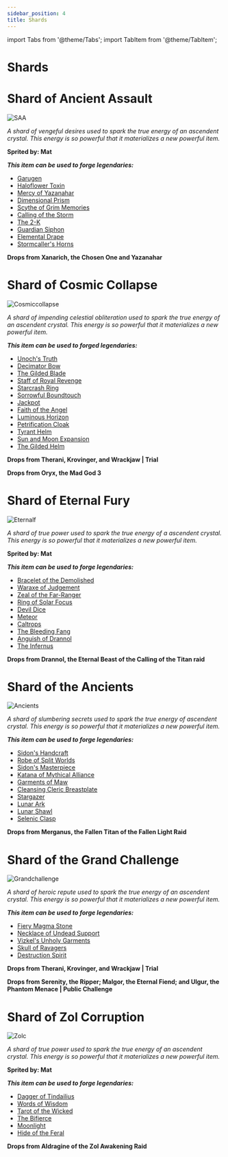 ```yaml
---
sidebar_position: 4
title: Shards
---
```


import Tabs from '@theme/Tabs';
import TabItem from '@theme/TabItem';

# Shards

<Tabs>
  <TabItem value="Shard of Ancient Assault " label="Shard of Ancient Assault" default>

# Shard of Ancient Assault

![SAA](https://vwiki.valorserver.com/api/item/picture/shard%20of%20ancient%20assault)

<i>A shard of vengeful desires used to spark the true energy of an ascendent crystal. This energy is so powerful that it materializes a new powerful item.</i>

**Sprited by: Mat**

***This item can be used to forge legendaries:***

- [Garugen](https://wiki.valorserver.com/docs/items/abilities/sheaths/legendary/garugen)
- [Haloflower Toxin](https://wiki.valorserver.com/docs/items/abilities/poisons/legendary/haloflower_toxin)
- [Mercy of Yazanahar](https://wiki.valorserver.com/docs/items/armors/lights/legendary/mercy_of_yazanahar)
- [Dimensional Prism](https://wiki.valorserver.com/docs/items/abilities/prisms/legendary/dimensional_prism)
- [Scythe of Grim Memories](https://wiki.valorserver.com/docs/items/weapons/katanas/legendary/scythe_of_grim_memories)
- [Calling of the Storm](https://wiki.valorserver.com/docs/items/abilities/spells/legendary/calling_of_the_storm)
- [The 2-K](https://wiki.valorserver.com/docs/items/weapons/staves/legendary/the_2_k)
- [Guardian Siphon](https://wiki.valorserver.com/docs/items/abilities/siphons/legendary/guardian_siphon)
- [Elemental Drape](https://wiki.valorserver.com/docs/items/armors/robes/legendary/elemental_drape)
- [Stormcaller's Horns](https://wiki.valorserver.com/docs/items/rings/legendary/stormcallers_horns)

**Drops from Xanarich, the Chosen One and Yazanahar**

  </TabItem>
  <TabItem value="Shard of Cosmic Collapse" label="Shard of Cosmic Collapse">

# Shard of Cosmic Collapse

![Cosmiccollapse](https://vwiki.valorserver.com/api/item/picture/shard%20of%20cosmic%20collapse)

<i>A shard of impending celestial obliteration used to spark the true energy of an ascendent crystal. This energy is so powerful that it materializes a new powerful item.</i>

***This item can be used to forged legendaries:***

- [Unoch's Truth](https://wiki.valorserver.com/docs/items/abilities/orbs/legendary/unochs_truth)
- [Decimator Bow](https://wiki.valorserver.com/docs/items/weapons/bows/legendary/decimator_bow)
- [The Gilded Blade](https://wiki.valorserver.com/docs/items/weapons/daggers/legendary/the_gilded_blade)
- [Staff of Royal Revenge](https://wiki.valorserver.com/docs/items/weapons/staves/legendary/staff_of_royal_revenge)
- [Starcrash Ring](https://wiki.valorserver.com/docs/items/rings/legendary/starcrash_ring)
- [Sorrowful Boundtouch](https://wiki.valorserver.com/docs/items/weapons/wands/legendary/sorrowful_boundtouch)
- [Jackpot](https://wiki.valorserver.com/docs/items/rings/legendary/jackpot)
- [Faith of the Angel](https://wiki.valorserver.com/docs/items/weapons/swords/legendary/faith_of_the_angel)
- [Luminous Horizon](https://wiki.valorserver.com/docs/items/abilities/seals/legendary/luminious_horizon)
- [Petrification Cloak](https://wiki.valorserver.com/docs/items/abilities/cloaks/legendary/petrification_cloak)
- [Tyrant Helm](https://wiki.valorserver.com/docs/items/abilities/helms/legendary/tyrant_helm)
- [Sun and Moon Expansion](https://wiki.valorserver.com/docs/items/abilities/spells/legendary/sun_and_moon_expansion)
- [The Gilded Helm](https://wiki.valorserver.com/docs/items/abilities/helms/legendary/the_gilded_helm)

**Drops from Therani, Krovinger, and Wrackjaw | Trial**

**Drops from Oryx, the Mad God 3**

  </TabItem>
  <TabItem value="Shard of Eternal Fury" label="Shard of Eternal Fury">

# Shard of Eternal Fury

![Eternalf](https://vwiki.valorserver.com/api/item/picture/shard%20of%20eternal%20fury)

<i>A shard of true power used to spark the true energy of a ascendent crystal. This energy is so powerful that it materializes a new powerful item.</i>

**Sprited by: Mat**

***This item can be used to forge legendaries:***

- [Bracelet of the Demolished](https://wiki.valorserver.com/docs/items/rings/legendary/bracelet_of_the_demolished)
- [Waraxe of Judgement](https://wiki.valorserver.com/docs/items/weapons/swords/legendary/waraxe_of_judgement)
- [Zeal of the Far-Ranger](https://wiki.valorserver.com/docs/items/abilities/quivers/legendary/zeal_of_the_far_ranger)
- [Ring of Solar Focus](https://wiki.valorserver.com/docs/items/rings/legendary/ring_of_solar_focus)
- [Devil Dice](https://wiki.valorserver.com/docs/items/abilities/dice/legendary/devil_dice/)
- [Meteor](https://wiki.valorserver.com/docs/items/weapons/wands/legendary/meteor)
- [Caltrops](https://wiki.valorserver.com/docs/items/abilities/traps/legendary/caltrops)
- [The Bleeding Fang](https://wiki.valorserver.com/docs/items/weapons/daggers/legendary/the_bleeding_fang)
- [Anguish of Drannol](https://wiki.valorserver.com/docs/items/abilities/helms/legendary/anguish_of_drannol)
- [The Infernus](https://wiki.valorserver.com/docs/items/armors/lights/legendary/the_infernus)

**Drops from Drannol, the Eternal Beast of the Calling of the Titan raid**

  </TabItem>
  <TabItem value="Shard of the Ancients" label="Shard of the Ancients">

# Shard of the Ancients

![Ancients](https://vwiki.valorserver.com/api/item/picture/shard%20of%20the%20ancients)

<i>A shard of slumbering secrets used to spark the true energy of ascendent crystal. This energy is so powerful that it materializes a new powerful item.</i>

***This item can be used to forge legendaries:***

- [Sidon's Handcraft](https://wiki.valorserver.com/docs/items/armors/robes/legendary/sidons_handcraft)
- [Robe of Split Worlds](https://wiki.valorserver.com/docs/items/armors/robes/legendary/robe_of_split_worlds)
- [Sidon's Masterpiece](https://wiki.valorserver.com/docs/items/armors/lights/legendary/sidons_masterpiece)
- [Katana of Mythical Alliance](https://wiki.valorserver.com/docs/items/weapons/katanas/legendary/katana_of_mythical_alliance)
- [Garments of Maw](https://wiki.valorserver.com/docs/items/armors/robes/legendary/garments_of_maw)
- [Cleansing Cleric Breastplate](https://wiki.valorserver.com/docs/items/armors/heavys/legendary/cleansing_cleric_breastplate)
- [Stargazer](https://wiki.valorserver.com/docs/items/weapons/wands/legendary/stargazer)
- [Lunar Ark](https://wiki.valorserver.com/docs/items/abilities/scepters/legendary/lunar_ark)
- [Lunar Shawl](https://wiki.valorserver.com/docs/items/armors/robes/legendary/lunar_shawl)
- [Selenic Clasp](https://wiki.valorserver.com/docs/items/rings/legendary/selenic_clasp)

**Drops from Merganus, the Fallen Titan of the Fallen Light Raid**

  </TabItem>
  <TabItem value="Shard of the Grand Challenge" label="Shard of the Grand Challenge">

# Shard of the Grand Challenge

![Grandchallenge](https://vwiki.valorserver.com/api/item/picture/shard%20of%20the%20grand%20challenge)

<i>A shard of heroic repute used to spark the true energy of an ascendent crystal. This energy is so powerful that it materializes a new powerful item.</i>

***This item can be used to forge legendaries:***

- [Fiery Magma Stone](https://wiki.valorserver.com/docs/items/abilities/talismans/legendary/fiery_magma_stone)
- [Necklace of Undead Support](https://wiki.valorserver.com/docs/items/rings/legendary/necklace_of_undead_support)
- [Vizkel's Unholy Garments](https://wiki.valorserver.com/docs/items/armors/robes/legendary/vizkels_unholy_garments)
- [Skull of Ravagers](https://wiki.valorserver.com/docs/items/abilities/skulls/legendary/skull_of_ravagers)
- [Destruction Spirit](https://wiki.valorserver.com/docs/items/abilities/poisons/legendary/destruction_spirit)

**Drops from Therani, Krovinger, and Wrackjaw | Trial**

**Drops from Serenity, the Ripper; Malgor, the Eternal Fiend; and Ulgur, the Phantom Menace | Public Challenge**

  </TabItem>
<TabItem value="Shard of Zol Corruption" label="Shard of Zol Corruption">

# Shard of Zol Corruption

![Zolc](https://vwiki.valorserver.com/api/item/picture/shard%20of%20zol%20corruption)

<i>A shard of true power used to spark the true energy of an ascendent crystal. This energy is so powerful that it materializes a new powerful item.</i>

**Sprited by: Mat**

***This item can be used to forge legendaries:***

- [Dagger of Tindailius](https://wiki.valorserver.com/docs/items/weapons/daggers/legendary/dagger_of_tindailius/)
- [Words of Wisdom](https://wiki.valorserver.com/docs/items/armors/robes/legendary/words_of_wisdom)
- [Tarot of the Wicked](https://wiki.valorserver.com/docs/items/abilities/charms/legendary/tarot_of_the_wicked)
- [The Bifierce](https://wiki.valorserver.com/docs/items/weapons/blades/legendary/the_bifierce)
- [Moonlight](https://wiki.valorserver.com/docs/items/weapons/wands/legendary/moonlight)
- [Hide of the Feral](https://wiki.valorserver.com/docs/items/armors/lights/legendary/hide_of_the_feral)

**Drops from Aldragine of the Zol Awakening Raid**

  </TabItem>
</Tabs>
